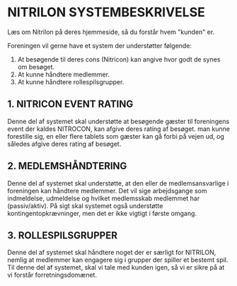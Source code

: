 # NITRILON SYSTEMBESKRIVELSE
Læs om Nitrilon på deres hjemmeside, så du forstår hvem "kunden" er.

Foreningen vil gerne have et system der understøtter følgende:
1. At besøgende til deres cons (Nitricon) kan angive hvor godt de synes om besøget.
2. At kunne håndtere medlemmer.
3. At kunne håndtere rollespilsgrupper.

## 1. NITRICON EVENT RATING
Denne del af systemet skal understøtte at besøgende gæster til foreningens event der kaldes NITROCON, kan afgive deres rating af besøget. man kunne forestille sig, en eller flere tablets som gæster kan gå forbi på vejen ud, og således afgive deres rating af besøget.

## 2. MEDLEMSHÅNDTERING
Denne del af systemet skal understøtte, at den eller de medlemsansvarlige i foreningen kan håndtere medlemmer. Det vil sige arbejdsgange som indmeldelse, udmeldelse og hvilket medlemsskab medlemmet har (passiv/aktiv). På sigt skal systemet også understøtte kontingentopkrævninger, men det er ikke vigtigt i første omgang.

## 3. ROLLESPILSGRUPPER
Denne del af systemet skal håndtere noget der er særligt for NITRILON, nemlig at medlemmer kan engagere sig i grupper der spiller et bestemt spil. Til denne del af systemet, skal vi tale med kunden igen, så vi er sikre på at vi forstår forretningsdomænet.